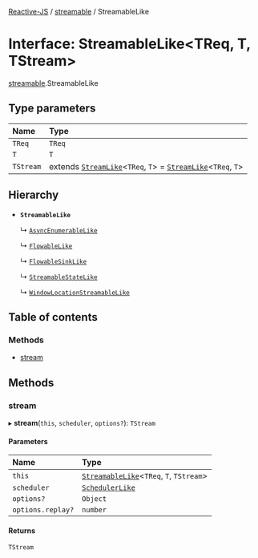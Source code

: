 [Reactive-JS](../README.md) / [streamable](../modules/streamable.md) / StreamableLike

# Interface: StreamableLike<TReq, T, TStream\>

[streamable](../modules/streamable.md).StreamableLike

## Type parameters

| Name | Type |
| :------ | :------ |
| `TReq` | `TReq` |
| `T` | `T` |
| `TStream` | extends [`StreamLike`](stream.StreamLike.md)<`TReq`, `T`\> = [`StreamLike`](stream.StreamLike.md)<`TReq`, `T`\> |

## Hierarchy

- **`StreamableLike`**

  ↳ [`AsyncEnumerableLike`](asyncEnumerable.AsyncEnumerableLike.md)

  ↳ [`FlowableLike`](streamable.FlowableLike.md)

  ↳ [`FlowableSinkLike`](streamable.FlowableSinkLike.md)

  ↳ [`StreamableStateLike`](streamable.StreamableStateLike.md)

  ↳ [`WindowLocationStreamableLike`](web.WindowLocationStreamableLike.md)

## Table of contents

### Methods

- [stream](streamable.StreamableLike.md#stream)

## Methods

### stream

▸ **stream**(`this`, `scheduler`, `options?`): `TStream`

#### Parameters

| Name | Type |
| :------ | :------ |
| `this` | [`StreamableLike`](streamable.StreamableLike.md)<`TReq`, `T`, `TStream`\> |
| `scheduler` | [`SchedulerLike`](scheduler.SchedulerLike.md) |
| `options?` | `Object` |
| `options.replay?` | `number` |

#### Returns

`TStream`
